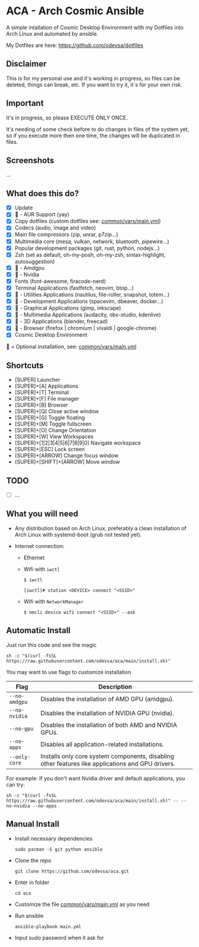 # ACA - Arch Cosmic Ansible

A simple intallation of Cosmic Desktop Environment with my Dotfiles into Arch Linux and automated by ansible.

My Dotfiles are here: https://github.com/odevsa/dotfiles

## Disclaimer

This is for my personal use and it's working in progress, so files can be deleted, things can break, etc. If you want to try it, it`s for your own risk.

## Important

It's in progress, so please EXECUTE ONLY ONCE.

It's needing of some check before to do changes in files of the system yet, so if you execute more then one time, the changes will be duplicated in files.

## Screenshots

...

## What does this do?

- [x] Update
- [x] :checkered_flag: - AUR Support (yay)
- [x] Copy dotfiles (custom dotfiles see: [common/vars/main.yml](common/vars/main.yml))
- [x] Codecs (audio, image and video)
- [x] Main file compressors (zip, unrar, p7zip...)
- [x] Multimedia core (mesa, vulkan, network, bluetooth, pipewire...)
- [x] Popular development packages (git, rust, python, nodejs...)
- [x] Zsh (set as default, oh-my-posh, oh-my-zsh, sintax-highlight, autosuggestion)
- [x] :checkered_flag: - Amdgpu
- [x] :checkered_flag: - Nvidia
- [x] Fonts (font-awesome, firacode-nerd)
- [x] Terminal Applications (fastfetch, neovim, btop...)
- [x] :checkered_flag: - Utilities Applications (nautilus, file-roller, snapshot, totem...)
- [x] :checkered_flag: - Development Applications (spacevim, dbeaver, docker...)
- [x] :checkered_flag: - Graphical Applications (gimp, inkscape)
- [x] :checkered_flag: - Multimedia Applications (audacity, obs-studio, kdenlive)
- [x] :checkered_flag: - 3D Applications (blender, freecad)
- [x] :checkered_flag: - Browser (firefox | chromium | vivaldi | google-chrome)
- [x] Cosmic Desktop Environment

:checkered_flag: = Optional installation, see: [common/vars/main.yml](common/vars/main.yml)

## Shortcuts

- [SUPER] Launcher
- [SUPER]+[A] Applications
- [SUPER]+[T] Terminal
- [SUPER]+[F] File manager
- [SUPER]+[B] Browser
- [SUPER]+[Q] Close active window
- [SUPER]+[G] Toggle floating
- [SUPER]+[M] Toggle fullscreen
- [SUPER]+[O] Change Orientation
- [SUPER]+[W] View Workspaces
- [SUPER]+[1|2|3|4|5|6|7|8|9|0] Navigate workspace
- [SUPER]+[ESC] Lock screen
- [SUPER]+[ARROW] Change focus window
- [SUPER]+[SHIFT]+[ARROW] Move window

## TODO

- [ ] ...

## What you will need

- Any distribution based on Arch Linux, preferably a clean installation of Arch Linux with systemd-boot (grub not tested yet).
- Internet connection:

  - Ethernet
  - Wifi with `iwctl`

    ```
    $ iwctl

    [iwctl]# station <DEVICE> connect "<SSID>"
    ```

  - Wifi with `NetworkManager`
    ```
    $ nmcli device wifi connect "<SSID>" --ask
    ```

## Automatic Install

Just run this code and see the magic

```
sh -c "$(curl -fsSL https://raw.githubusercontent.com/odevsa/aca/main/install.sh)"
```

You may want to use flags to customize installation

| Flag          | Description                                                                                       |
| ------------- | ------------------------------------------------------------------------------------------------- |
| `--no-amdgpu` | Disables the installation of AMD GPU (amdgpu).                                                    |
| `--no-nvidia` | Disables the installation of NVIDIA GPU (nvidia).                                                 |
| `--no-gpu`    | Disables the installation of both AMD and NVIDIA GPUs.                                            |
| `--no-apps`   | Disables all application-related installations.                                                   |
| `--only-core` | Installs only core system components, disabling other features like applications and GPU drivers. |

For example: If you don't want Nvidia driver and default applications, you can try:

```
sh -c "$(curl -fsSL https://raw.githubusercontent.com/odevsa/aca/main/install.sh)" -- --no-nvidia --no-apps
```

## Manual Install

- Install necessary dependencies

  ```
  sudo pacman -S git python ansible
  ```

- Clone the repo

  ```
  git clone https://github.com/odevsa/aca.git
  ```

- Enter in folder

  ```
  cd aca
  ```

- Customize the file [common/vars/main.yml](common/vars/main.yml) as you need

- Run ansible
  ```
  ansible-playbook main.yml
  ```
- Input sudo password when it ask for
